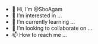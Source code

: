 - 👋 Hi, I’m @ShoAgam
- 👀 I’m interested in ...
- 🌱 I’m currently learning ...
- 💞️ I’m looking to collaborate on ...
- 📫 How to reach me ...

<!---
ShoAgam/ShoAgam is a ✨ special ✨ repository because its `README.md` (this file) appears on your GitHub profile.
You can click the Preview link to take a look at your changes.
--->
